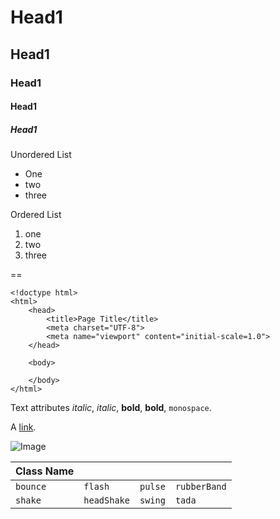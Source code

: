 # Head1
## Head1
### Head1
#### Head1
##### Head1

Unordered List
* One
* two
* three

Ordered List
1. one
2. two
3. three

==

```
<!doctype html>
<html>
	<head>
		<title>Page Title</title>
		<meta charset="UTF-8">
		<meta name="viewport" content="initial-scale=1.0">
	</head>

	<body>

	</body>
</html>
```

Text attributes _italic_, *italic*, __bold__, **bold**, `monospace`.


A [link](http://example.com).

![Image](https://upload.wikimedia.org/wikipedia/commons/f/f0/Image_icon.png)



| ﻿Class Name | | | | 
|--------------------|--------------------|--------------------|--------------------|
| `bounce` |`flash` |`pulse` |`rubberBand` |
| `shake` |`headShake` |`swing` |`tada` |
